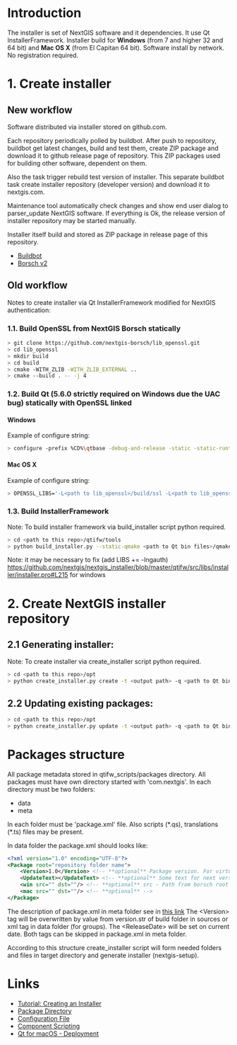 # Introduction

The installer is set of NextGIS software and it dependencies. It use Qt InstallerFramework.
Installer build for **Windows** (from 7 and higher 32 and 64 bit) and
**Mac OS X** (from El Capitan 64 bit).
Software install by network. No registration required.

# 1. Create installer

## New workflow

Software distributed via installer stored on github.com.

Each repository periodically polled by buildbot. After push to repository,
buildbot get latest changes, build and test them, create ZIP package and download
it to github release page of repository.
This ZIP packages used for building other software, dependent on them.

Also the task trigger rebuild test version of installer. This separate buildbot
task create installer repository (developer version) and download it to nextgis.com.

Maintenance tool automatically check changes and show end user dialog to parser_update
NextGIS software. If everything is Ok, the release version of installer repository
may be started manually.

Installer itself build and stored as ZIP package in release page of this repository.

* [Buildbot](https://buildbot.nextgis.com)
* [Borsch v2](https://github.com/nextgis-borsch/borsch/blob/master/README.md)

## Old workflow

Notes to create installer via Qt InstallerFramework modified for NextGIS
authentication:

### 1.1. Build OpenSSL from NextGIS Borsch statically

```bash
> git clone https://github.com/nextgis-borsch/lib_openssl.git
> cd lib_openssl
> mkdir build
> cd build
> cmake -WITH_ZLIB -WITH_ZLIB_EXTERNAL ..
> cmake --build . -- -j 4
```

### 1.2. Build Qt (5.6.0 strictly required on Windows due the UAC bug) statically with OpenSSL linked

#### Windows

Example of configure string:

```bash
> configure -prefix %CD%\qtbase -debug-and-release -static -static-runtime -opensource -platform win32-msvc2013 -target xp -accessibility -no-opengl -no-icu -no-sql-sqlite -no-qml-debug -nomake examples -nomake tests -skip qtactiveqt -skip qtlocation -skip qtmultimedia -skip qtserialport -skip qtsensors -skip qtxmlpatterns -skip qtquickcontrols -skip qtquickcontrols2 -skip qt3d -openssl -openssl-linked -I <path to lib_openssl>\include -L <path to lib_openssl>\lib -L "C:\Program Files\Microsoft SDKs\Windows\v7.1\Lib" -l Gdi32 -l User32
```

#### Mac OS X

Example of configure string:

```bash
> OPENSSL_LIBS='-L<path to lib_openssl>/build/ssl -L<path to lib_openssl>/lib_openssl/build/crypto -lsslstatic -lcryptostatic' ./configure -prefix $PWD/qtbase -release -static -opensource -confirm-license -accessibility -no-opengl -no-icu -no-sql-sqlite -no-qml-debug -nomake examples -nomake tests -skip qtactiveqt -skip qtlocation -skip qtmultimedia -skip qtserialport -skip qtsensors -skip qtxmlpatterns -skip qtquickcontrols -skip qtquickcontrols2 -skip qt3d -openssl-linked -I <path to lib_openssl>/lib_openssl/build/include -L<path to lib_openssl>/lib_openssl/build/ssl -L<path to lib_openssl>/lib_openssl/build/crypto
```

### 1.3. Build InstallerFramework

Note: To build installer framework via build_installer script python required.

```bash
> cd <path to this repo>/qtifw/tools
> python build_installer.py --static-qmake <path to Qt bin files>/qmake --make make --targetdir <path to build directory> --qt_menu_nib <path to static QT>/qtbase/src/plugins/platforms/cocoa
```

Note:
it may be necessary to fix (add LIBS += -lngauth)
https://github.com/nextgis/nextgis_installer/blob/master/qtifw/src/libs/installer/installer.pro#L215
for windows

# 2. Create NextGIS installer repository

## 2.1 Generating installer:

Note: To create installer via create_installer script python required.

```bash
> cd <path to this repo>/opt
> python create_installer.py create -t <output path> -q <path to Qt bin files> -s <path to packages sources root (borsch root)> -r http://<path to network folder> -n
```

## 2.2 Updating existing packages:

```bash
> cd <path to this repo>/opt
> python create_installer.py update -t <output path> -q <path to Qt bin files> -s <path to packages sources root (borsch root)> -r http://<path to network folder> -n
```

# Packages structure

All package metadata stored in qtifw_scripts/packages directory. All packages must
have own directory started with 'com.nextgis'. In each directory must be two
folders:
* data
* meta

In each folder must be 'package.xml' file. Also scripts (\*.qs), translations
(\*.ts) files may be present.

In data folder the package.xml should looks like:

```xml
<?xml version="1.0" encoding="UTF-8"?>
<Package root="repository folder name">
    <Version>1.0</Version> <!-- **optional** Package version. For virtual package usually 1.0 and **required**. For real package in form of major.minor.patch-build (iterate automatically) -->
    <UpdateText></UpdateText> <!-- **optional** Some text for next version or build -->
    <win src="" dst=""/> <!-- **optional** src - Path from borsch root directory for install files. dst - path in package folder to copy install files -->
    <mac src="" dst=""/> <!-- **optional** -->
</Package>
```

The description of package.xml in meta folder see in [this link](http://doc.qt.io/qtinstallerframework/ifw-component-description.html#package-directory-structure)
The \<Version\> tag will be overwritten by value from version.str of build folder in sources or xml tag in data folder (for groups).
The \<ReleaseDate\> will be set on current date. Both tags can be skipped in package.xml
in meta folder.

According to this structure create_installer script will form needed folders and
files in target directory and generate installer (nextgis-setup).

# Links

* [Tutorial: Creating an Installer](http://doc.qt.io/qtinstallerframework/ifw-tutorial.html)
* [Package Directory](http://doc.qt.io/qtinstallerframework/ifw-component-description.html#package-directory-structure)
* [Configuration File](http://doc.qt.io/qtinstallerframework/ifw-globalconfig.html)
* [Component Scripting](http://doc.qt.io/qtinstallerframework/scripting.html)
* [Qt for macOS - Deployment](http://doc.qt.io/qt-5/osx-deployment.html)
